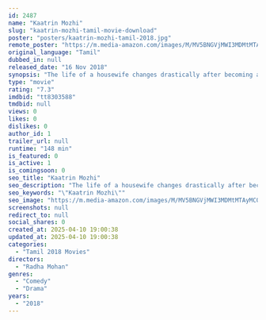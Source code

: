```yaml
---
id: 2487
name: "Kaatrin Mozhi"
slug: "kaatrin-mozhi-tamil-movie-download"
poster: "posters/kaatrin-mozhi-tamil-2018.jpg"
remote_poster: "https://m.media-amazon.com/images/M/MV5BNGVjMWI3MDMtMTAyMC00YmNmLTg5OWEtZWI4ZDlmY2MxMWJlXkEyXkFqcGc@._V1_SX300.jpg"
original_language: "Tamil"
dubbed_in: null
released_date: "16 Nov 2018"
synopsis: "The life of a housewife changes drastically after becoming a radio jockey in the city's biggest radio station."
type: "movie"
rating: "7.3"
imdbid: "tt8303588"
tmdbid: null
views: 0
likes: 0
dislikes: 0
author_id: 1
trailer_url: null
runtime: "148 min"
is_featured: 0
is_active: 1
is_comingsoon: 0
seo_title: "Kaatrin Mozhi"
seo_description: "The life of a housewife changes drastically after becoming a radio jockey in the city's biggest radio station."
seo_keywords: "\"Kaatrin Mozhi\""
seo_image: "https://m.media-amazon.com/images/M/MV5BNGVjMWI3MDMtMTAyMC00YmNmLTg5OWEtZWI4ZDlmY2MxMWJlXkEyXkFqcGc@._V1_SX300.jpg"
screenshots: null
redirect_to: null
social_shares: 0
created_at: 2025-04-10 19:00:38
updated_at: 2025-04-10 19:00:38
categories:
  - "Tamil 2018 Movies"
directors:
  - "Radha Mohan"
genres:
  - "Comedy"
  - "Drama"
years:
  - "2018"
---
```

